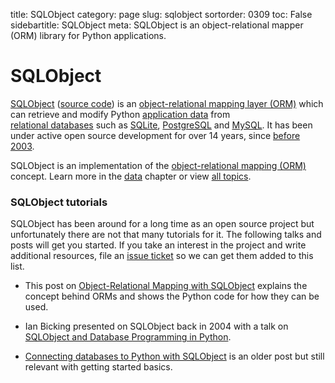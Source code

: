 title: SQLObject
category: page
slug: sqlobject
sortorder: 0309
toc: False
sidebartitle: SQLObject
meta: SQLObject is an object-relational mapper (ORM) library for Python applications.


# SQLObject
[SQLObject](http://www.sqlobject.org/) 
([source code](https://github.com/sqlobject/sqlobject)) 
is an
[object-relational mapping layer (ORM)](/object-relational-mappers-orms.html)
which can retrieve and modify Python [application data](/data.html) from  
[relational databases](/databases.html) such as [SQLite](/sqlite.html),
[PostgreSQL](/postgresql.html) and [MySQL](/mysql.html). It has been under 
active open source development for over 14 years, since
[before 2003](http://sqlobject.org/News1.html#sqlobject-0-5).

<div class="well see-also">SQLObject is an implementation of the <a href="/object-relational-mappers-orms.html">object-relational mapping (ORM)</a> concept. Learn more in the <a href="/data.html">data</a> chapter or view <a href="/table-of-contents.html">all topics</a>.</div>


### SQLObject tutorials
SQLObject has been around for a long time as an open source project but
unfortunately there are not that many tutorials for it. The following
talks and posts will get you started. If you take an interest in the project
and write additional resources, file an 
[issue ticket](https://github.com/mattmakai/fullstackpython.com/issues)
so we can get them added to this list.

* This post on
  [Object-Relational Mapping with SQLObject](http://www.andypatterns.com/index.php/blog/object_relational_mapping_pattern_-_using_sqlobj/)
  explains the concept behind ORMs and shows the Python code for how they
  can be used.

* Ian Bicking presented on SQLObject back in 2004 with a talk on
  [SQLObject and Database Programming in Python](http://www.ianbicking.org/docs/sqlobject-presentation/sqlobject-and-database-programming.html).

* [Connecting databases to Python with SQLObject](https://www.ibm.com/developerworks/library/os-pythonsqlo/index.html)
  is an older post but still relevant with getting started basics.

